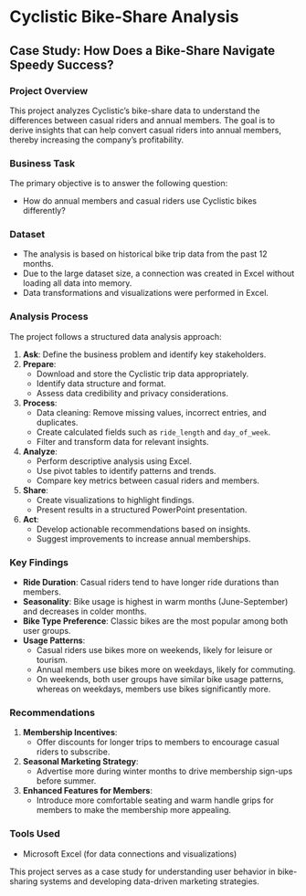 # Cyclistic Bike-Share Analysis

## Case Study: How Does a Bike-Share Navigate Speedy Success?

### Project Overview

This project analyzes Cyclistic’s bike-share data to understand the differences between casual riders and annual members. The goal is to derive insights that can help convert casual riders into annual members, thereby increasing the company’s profitability.

### Business Task

The primary objective is to answer the following question:

- How do annual members and casual riders use Cyclistic bikes differently?

### Dataset

- The analysis is based on historical bike trip data from the past 12 months.
- Due to the large dataset size, a connection was created in Excel without loading all data into memory.
- Data transformations and visualizations were performed in Excel.

### Analysis Process

The project follows a structured data analysis approach:

1. **Ask**: Define the business problem and identify key stakeholders.
2. **Prepare**:
   - Download and store the Cyclistic trip data appropriately.
   - Identify data structure and format.
   - Assess data credibility and privacy considerations.
3. **Process**:
   - Data cleaning: Remove missing values, incorrect entries, and duplicates.
   - Create calculated fields such as `ride_length` and `day_of_week`.
   - Filter and transform data for relevant insights.
4. **Analyze**:
   - Perform descriptive analysis using Excel.
   - Use pivot tables to identify patterns and trends.
   - Compare key metrics between casual riders and members.
5. **Share**:
   - Create visualizations to highlight findings.
   - Present results in a structured PowerPoint presentation.
6. **Act**:
   - Develop actionable recommendations based on insights.
   - Suggest improvements to increase annual memberships.

### Key Findings

- **Ride Duration**: Casual riders tend to have longer ride durations than members.
- **Seasonality**: Bike usage is highest in warm months (June-September) and decreases in colder months.
- **Bike Type Preference**: Classic bikes are the most popular among both user groups.
- **Usage Patterns**:
  - Casual riders use bikes more on weekends, likely for leisure or tourism.
  - Annual members use bikes more on weekdays, likely for commuting.
  - On weekends, both user groups have similar bike usage patterns, whereas on weekdays, members use bikes significantly more.

### Recommendations

1. **Membership Incentives**:
   - Offer discounts for longer trips to members to encourage casual riders to subscribe.
2. **Seasonal Marketing Strategy**:
   - Advertise more during winter months to drive membership sign-ups before summer.
3. **Enhanced Features for Members**:
   - Introduce more comfortable seating and warm handle grips for members to make the membership more appealing.


### Tools Used

- Microsoft Excel (for data connections and visualizations)

This project serves as a case study for understanding user behavior in bike-sharing systems and developing data-driven marketing strategies.


